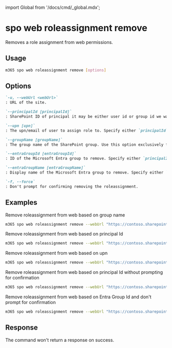 <!-- DISCLAIMER: All secrets, passwords, and sensitive values in this document are examples only and not real credentials. -->
import Global from '/docs/cmd/_global.mdx';

# spo web roleassignment remove

Removes a role assignment from web permissions.

## Usage

```sh
m365 spo web roleassignment remove [options]
```

## Options

```md definition-list
`-u, --webUrl <webUrl>`
: URL of the site.

`--principalId [principalId]`
: SharePoint ID of principal it may be either user id or group id we want to add permissions to. Specify either `principalId`, `upn`, `groupName`, `entraGroupId` or `entraGroupName` but not multiple.

`--upn [upn]`
: The upn/email of user to assign role to. Specify either `principalId`, `upn`, `groupName`, `entraGroupId` or `entraGroupName` but not multiple.

`--groupName [groupName]`
: The group name of the SharePoint group. Use this option exclusively for SharePoint Online groups. Specify either `principalId`, `upn`, `groupName`, `entraGroupId` or `entraGroupName` but not multiple.

`--entraGroupId [entraGroupId]`
: ID of the Microsoft Entra group to remove. Specify either `principalId`, `upn`, `groupName`, `entraGroupId` or `entraGroupName` but not multiple.

`--entraGroupName [entraGroupName]`
: Display name of the Microsoft Entra group to remove. Specify either `principalId`, `upn`, `groupName`, `entraGroupId` or `entraGroupName` but not multiple.

`-f, --force`
: Don't prompt for confirming removing the roleassignment.
```

<Global />

## Examples

Remove roleassignment from web based on group name

```sh
m365 spo web roleassignment remove --webUrl "https://contoso.sharepoint.com/sites/contoso-sales"  --groupName "saleGroup"
```

Remove roleassignment from web based on principal Id

```sh
m365 spo web roleassignment remove --webUrl "https://contoso.sharepoint.com/sites/contoso-sales"  --principalId 2
```

Remove roleassignment from web based on upn

```sh
m365 spo web roleassignment remove --webUrl "https://contoso.sharepoint.com/sites/contoso-sales"  --upn "someaccount@tenant.onmicrosoft.com"
```

Remove roleassignment from web based on principal Id without prompting for confirmation

```sh
m365 spo web roleassignment remove --webUrl "https://contoso.sharepoint.com/sites/contoso-sales"  --principalId 2 --force
```

Remove roleassignment from web based on Entra Group Id and don't prompt for confirmation

```sh
m365 spo web roleassignment remove --webUrl "https://contoso.sharepoint.com/sites/contoso-sales"  --entraGroupId "27ae47f1-48f1-46f3-980b-d3c1470e398d" --force
```

## Response

The command won't return a response on success.
